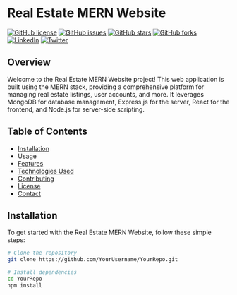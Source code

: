 # Real Estate MERN Website

[![GitHub license](https://img.shields.io/github/license/YourUsername/YourRepo)](https://github.com/YourUsername/YourRepo/blob/main/LICENSE)
[![GitHub issues](https://img.shields.io/github/issues/YourUsername/YourRepo)](https://github.com/YourUsername/YourRepo/issues)
[![GitHub stars](https://img.shields.io/github/stars/YourUsername/YourRepo)](https://github.com/YourUsername/YourRepo/stargazers)
[![GitHub forks](https://img.shields.io/github/forks/YourUsername/YourRepo)](https://github.com/YourUsername/YourRepo/network)
[![LinkedIn](https://img.shields.io/badge/LinkedIn-YourName-blue.svg)](https://www.linkedin.com/in/yourname/)
[![Twitter](https://img.shields.io/twitter/follow/YourTwitterHandle.svg?style=social)](https://twitter.com/YourTwitterHandle)

## Overview

Welcome to the Real Estate MERN Website project! This web application is built using the MERN stack, providing a comprehensive platform for managing real estate listings, user accounts, and more. It leverages MongoDB for database management, Express.js for the server, React for the frontend, and Node.js for server-side scripting.

## Table of Contents

- [Installation](#installation)
- [Usage](#usage)
- [Features](#features)
- [Technologies Used](#technologies-used)
- [Contributing](#contributing)
- [License](#license)
- [Contact](#contact)

## Installation

To get started with the Real Estate MERN Website, follow these simple steps:

```bash
# Clone the repository
git clone https://github.com/YourUsername/YourRepo.git

# Install dependencies
cd YourRepo
npm install
